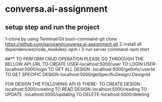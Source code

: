 # conversa.ai-assignment
## setup step and run the project

1-clone by using Terminal/Git bush-command-git clone https://github.com/sarojrani/conversa.ai-assignment.git
2-install all dependencies(node_modules)-npm i
3-run server command-npm start

##** TO PERFORM CRUD OPERATION PLEASE GO THROOUGH THE BELLOW API_URL
TO CREATE USER-localhost:5000/user
TO LOGIN USER-localhost:5000/login
TO GET ALL DESIGN -localhost:5000/getInfo/:userId
TO GET SPECIFIC DESIGN-localhost:5000/getSpecificDesign/:DesignId

FOR DESIGN THE FOLLOWING API IS THERE-
TO CREATE DESIGN-localhost:5000/creating
TO READ DESIGN-localhost:5000/reading
TO UPDATE -localhost:5000/updating
TO DELETE-localhost:5000/deleting
